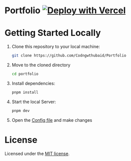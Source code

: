 # Portfolio [![Deploy with Vercel](https://vercel.com/button)](https://vercel.com/)

# Getting Started Locally

1. Clone this repository to your local machine:

   ```bash
   git clone https://github.com/Codngwthubaid/Portfolio
   ```

2. Move to the cloned directory

   ```bash
   cd portfolio
   ```

3. Install dependencies:

   ```bash
   pnpm install
   ```

4. Start the local Server:

   ```bash
   pnpm dev
   ```

5. Open the [Config file](./src/data/resume.tsx) and make changes

# License

Licensed under the [MIT license](https://github.com/dillionverma/portfolio/blob/main/LICENSE.md).

